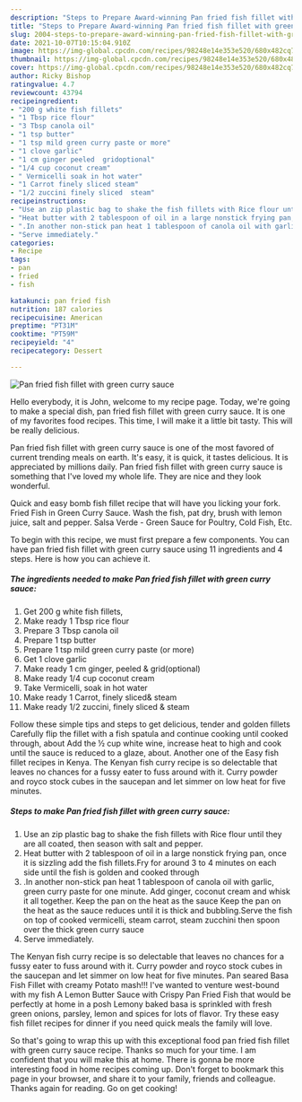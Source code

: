 ```yaml
---
description: "Steps to Prepare Award-winning Pan fried fish fillet with green curry sauce"
title: "Steps to Prepare Award-winning Pan fried fish fillet with green curry sauce"
slug: 2004-steps-to-prepare-award-winning-pan-fried-fish-fillet-with-green-curry-sauce
date: 2021-10-07T10:15:04.910Z
image: https://img-global.cpcdn.com/recipes/98248e14e353e520/680x482cq70/pan-fried-fish-fillet-with-green-curry-sauce-recipe-main-photo.jpg
thumbnail: https://img-global.cpcdn.com/recipes/98248e14e353e520/680x482cq70/pan-fried-fish-fillet-with-green-curry-sauce-recipe-main-photo.jpg
cover: https://img-global.cpcdn.com/recipes/98248e14e353e520/680x482cq70/pan-fried-fish-fillet-with-green-curry-sauce-recipe-main-photo.jpg
author: Ricky Bishop
ratingvalue: 4.7
reviewcount: 43794
recipeingredient:
- "200 g white fish fillets"
- "1 Tbsp rice flour"
- "3 Tbsp canola oil"
- "1 tsp butter"
- "1 tsp mild green curry paste or more"
- "1 clove garlic"
- "1 cm ginger peeled  gridoptional"
- "1/4 cup coconut cream"
- " Vermicelli soak in hot water"
- "1 Carrot finely sliced steam"
- "1/2 zuccini finely sliced  steam"
recipeinstructions:
- "Use an zip plastic bag to shake the fish fillets with Rice flour until they are all coated, then season with salt and pepper."
- "Heat butter with 2 tablespoon of oil in a large nonstick frying pan, once it is sizzling add the fish fillets.Fry for around 3 to 4 minutes on each side until the fish is golden and cooked through"
- ".In another non-stick pan heat 1 tablespoon of canola oil with garlic, green curry paste for one minute. Add ginger, coconut cream and whisk it all together. Keep the pan on the heat as the sauce Keep the pan on the heat as the sauce reduces until it is thick and bubbling.Serve the fish on top of cooked vermicelli, steam carrot, steam zucchini then spoon over the thick green curry sauce"
- "Serve immediately."
categories:
- Recipe
tags:
- pan
- fried
- fish

katakunci: pan fried fish 
nutrition: 187 calories
recipecuisine: American
preptime: "PT31M"
cooktime: "PT59M"
recipeyield: "4"
recipecategory: Dessert

---
```



![Pan fried fish fillet with green curry sauce](https://img-global.cpcdn.com/recipes/98248e14e353e520/680x482cq70/pan-fried-fish-fillet-with-green-curry-sauce-recipe-main-photo.jpg)

Hello everybody, it is John, welcome to my recipe page. Today, we're going to make a special dish, pan fried fish fillet with green curry sauce. It is one of my favorites food recipes. This time, I will make it a little bit tasty. This will be really delicious.

Pan fried fish fillet with green curry sauce is one of the most favored of current trending meals on earth. It's easy, it is quick, it tastes delicious. It is appreciated by millions daily. Pan fried fish fillet with green curry sauce is something that I've loved my whole life. They are nice and they look wonderful.

Quick and easy bomb fish fillet recipe that will have you licking your fork. Fried Fish in Green Curry Sauce. Wash the fish, pat dry, brush with lemon juice, salt and pepper. Salsa Verde - Green Sauce for Poultry, Cold Fish, Etc.


To begin with this recipe, we must first prepare a few components. You can have pan fried fish fillet with green curry sauce using 11 ingredients and 4 steps. Here is how you can achieve it.

<!--inarticleads1-->

##### The ingredients needed to make Pan fried fish fillet with green curry sauce:

1. Get 200 g white fish fillets,
1. Make ready 1 Tbsp rice flour
1. Prepare 3 Tbsp canola oil
1. Prepare 1 tsp butter
1. Prepare 1 tsp mild green curry paste (or more)
1. Get 1 clove garlic
1. Make ready 1 cm ginger, peeled & grid(optional)
1. Make ready 1/4 cup coconut cream
1. Take  Vermicelli, soak in hot water
1. Make ready 1 Carrot, finely sliced& steam
1. Make ready 1/2 zuccini, finely sliced & steam


Follow these simple tips and steps to get delicious, tender and golden fillets Carefully flip the fillet with a fish spatula and continue cooking until cooked through, about Add the ½ cup white wine, increase heat to high and cook until the sauce is reduced to a glaze, about. Another one of the Easy fish fillet recipes in Kenya. The Kenyan fish curry recipe is so delectable that leaves no chances for a fussy eater to fuss around with it. Curry powder and royco stock cubes in the saucepan and let simmer on low heat for five minutes. 

<!--inarticleads2-->

##### Steps to make Pan fried fish fillet with green curry sauce:

1. Use an zip plastic bag to shake the fish fillets with Rice flour until they are all coated, then season with salt and pepper.
1. Heat butter with 2 tablespoon of oil in a large nonstick frying pan, once it is sizzling add the fish fillets.Fry for around 3 to 4 minutes on each side until the fish is golden and cooked through
1. .In another non-stick pan heat 1 tablespoon of canola oil with garlic, green curry paste for one minute. Add ginger, coconut cream and whisk it all together. Keep the pan on the heat as the sauce Keep the pan on the heat as the sauce reduces until it is thick and bubbling.Serve the fish on top of cooked vermicelli, steam carrot, steam zucchini then spoon over the thick green curry sauce
1. Serve immediately.


The Kenyan fish curry recipe is so delectable that leaves no chances for a fussy eater to fuss around with it. Curry powder and royco stock cubes in the saucepan and let simmer on low heat for five minutes. Pan seared Basa Fish Fillet with creamy Potato mash!!! I've wanted to venture west-bound with my fish A Lemon Butter Sauce with Crispy Pan Fried Fish that would be perfectly at home in a posh Lemony baked basa is sprinkled with fresh green onions, parsley, lemon and spices for lots of flavor. Try these easy fish fillet recipes for dinner if you need quick meals the family will love. 

So that's going to wrap this up with this exceptional food pan fried fish fillet with green curry sauce recipe. Thanks so much for your time. I am confident that you will make this at home. There is gonna be more interesting food in home recipes coming up. Don't forget to bookmark this page in your browser, and share it to your family, friends and colleague. Thanks again for reading. Go on get cooking!
